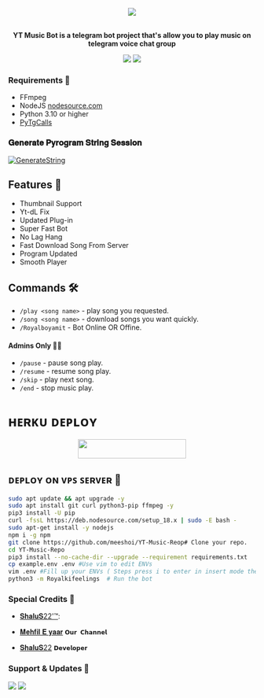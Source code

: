 <p align="center"><a href="https://t.me/+4fTCw8hKFak2YWU9"><img src="https://graph.org/file/20230924_135639_695.jpg"></a></p>
<p align="center">
    <br><b>YT Music Bot is a telegram bot project that's allow you to play music on telegram voice chat group</b><br>
</p>
<p align="center">
    <a href="https://www.python.org/" alt="made-with-python"> <img src="https://img.20230924_135639_695.jpg/badge/Made%20with-Python-black.svg?style=flat-round&logo=python&logoColor=black&color=white" /></a>
    <a href="https://github.com/royalboycoder" alt="Developed by"> <img src="https://img.shields.io/badge/Developed by%3F-ShaluS22'™-black.svg?style=flat-round" /></a>
</p>

<h3>Requirements 📝</h3>

- FFmpeg
- NodeJS [nodesource.com](https://nodesource.com/)
- Python 3.10 or higher
- [PyTgCalls](https://github.com/pytgcalls/pytgcalls)

### 𝐆𝐞𝐧𝐞𝐫𝐚𝐭𝐞 𝐏𝐲𝐫𝐨𝐠𝐫𝐚𝐦 𝐒𝐭𝐫𝐢𝐧𝐠 𝐒𝐞𝐬𝐬𝐢𝐨𝐧

[![GenerateString](https://img.20230924_135639_695.jpg/badge/repl.it-generateString-yellowgreen)](https://replit.com/@ShaluS22/PyrogramStringSession)
## Features 🔮

- Thumbnail Support
- Yt-dL Fix
- Updated Plug-in
- Super Fast Bot
- No Lag Hang
- Fast Download Song From Server
- Program Updated
- Smooth Player

## Commands 🛠

- `/play <song name>` - play song you requested.  
- `/song <song name>` - download songs you want quickly. 
- `/Royalboyamit` - Bot Online OR Offine. 

#### Admins Only 👷‍♂️
- `/pause` - pause song play. 
- `/resume` - resume song play. 
- `/skip` - play next song. 
- `/end` - stop music play. 

# ʜᴇʀᴋᴜ ᴅᴇᴘʟᴏʏ
</h3>
<p align="center"><a href="https://dashboard.heroku.com/new?template=https://github.com/ShaluS22/YT-Music-Repo"> <img src="https://img.shields.io/badge/Deploy%20On%20Heroku-black?style=for-the-badge&logo=heroku" width="220" height="38.45"/></a></p>


## ᴅᴇᴘʟᴏʏ ᴏɴ ᴠᴘꜱ ꜱᴇʀᴠᴇʀ 📡

```sh
sudo apt update && apt upgrade -y
sudo apt install git curl python3-pip ffmpeg -y
pip3 install -U pip
curl -fssL https://deb.nodesource.com/setup_18.x | sudo -E bash -
sudo apt-get install -y nodejs
npm i -g npm
git clone https://github.com/meeshoi/YT-Music-Reop# Clone your repo.
cd YT-Music-Repo
pip3 install --no-cache-dir --upgrade --requirement requirements.txt
cp example.env .env #Use vim to edit ENVs
vim .env #Fill up your ENVs ( Steps press i to enter in insert mode then edit the file. Press Esc to exit the editing mode then type :wq! and press Enter key to save the file.)
python3 -m Royalkifeelings  # Run the bot
```

### Special Credits 💖
- [𝐒𝐡𝐚𝐥𝐮𝐒22'™](https://github.com/𝐒𝐡𝐚𝐥𝐮𝐒22): 

- [𝐌𝐞𝐡𝐟𝐢𝐥 𝐄 𝐲𝐚𝐚𝐫](https://t.me/+4fTCw8hKFak2YWU9) `𝗢𝘂𝗿 𝗖𝗵𝗮𝗻𝗻𝗲𝗹`

- [𝐒𝐡𝐚𝐥𝐮𝐒22](https://t.me/ShaluS22) `𝗗𝗲𝘃𝗲𝗹𝗼𝗽𝗲𝗿`

### Support & Updates 🎑
<a href="https://t.me/+nYZHzqYqb59iZWU1"><img src="https://img.20230924_135639_695.jgp/badge/Join-Group%20Support-black.svg?style=for-the-badge&logo=Telegram"></a> <a href="https://t.me/+4fTCw8hKFak2YWU9"><img src="https://img.20230924_140412/badge/Join-Updates%20Channel-black.svg?style=for-the-badge&logo=Telegram"></a>
